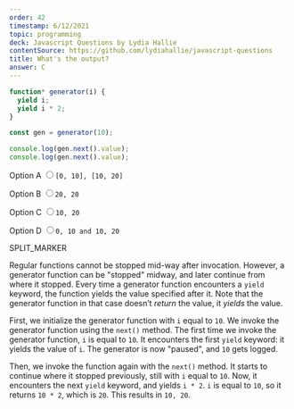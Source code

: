 ```yaml
---
order: 42
timestamp: 6/12/2021
topic: programming
deck: Javascript Questions by Lydia Hallie
contentSource: https://github.com/lydiahallie/javascript-questions
title: What's the output?
answer: C
---
```


  

```javascript
function* generator(i) {
  yield i;
  yield i * 2;
}

const gen = generator(10);

console.log(gen.next().value);
console.log(gen.next().value);
```


<label for="option-A">Option A</label>
<input type="radio" name="answer-option" id="option-A" value="A">`[0, 10], [10, 20]`</input>
    

<label for="option-B">Option B</label>
<input type="radio" name="answer-option" id="option-B" value="B">`20, 20`</input>
    

<label for="option-C">Option C</label>
<input type="radio" name="answer-option" id="option-C" value="C">`10, 20`</input>
    

<label for="option-D">Option D</label>
<input type="radio" name="answer-option" id="option-D" value="D">`0, 10 and 10, 20`</input>
    




SPLIT_MARKER

Regular functions cannot be stopped mid-way after invocation. However, a generator function can be "stopped" midway, and later continue from where it stopped. Every time a generator function encounters a `yield` keyword, the function yields the value specified after it. Note that the generator function in that case doesn’t _return_ the value, it _yields_ the value.

First, we initialize the generator function with `i` equal to `10`. We invoke the generator function using the `next()` method. The first time we invoke the generator function, `i` is equal to `10`. It encounters the first `yield` keyword: it yields the value of `i`. The generator is now "paused", and `10` gets logged.

Then, we invoke the function again with the `next()` method. It starts to continue where it stopped previously, still with `i` equal to `10`. Now, it encounters the next `yield` keyword, and yields `i * 2`. `i` is equal to `10`, so it returns `10 * 2`, which is `20`. This results in `10, 20`.



